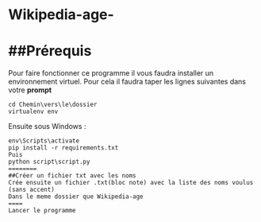 # Wikipedia-age-
##Prérequis
=======

Pour faire fonctionner ce programme il vous faudra installer un environnement virtuel.
Pour cela il faudra taper les lignes suivantes dans votre **prompt**
```
cd Chemin\vers\le\dossier
virtualenv env
```
Ensuite sous Windows :
```
env\Scripts\activate
pip install -r requirements.txt
Puis
python script\script.py
========
##Créer un fichier txt avec les noms
Crée ensuite un fichier .txt(bloc note) avec la liste des noms voulus (sans accent)
Dans le meme dossier que Wikipedia-age
====
Lancer le programme
